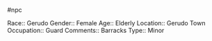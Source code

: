 #npc 

Race:: Gerudo
Gender:: Female
Age:: Elderly
Location:: Gerudo Town
Occupation:: Guard
Comments:: Barracks
Type:: Minor
